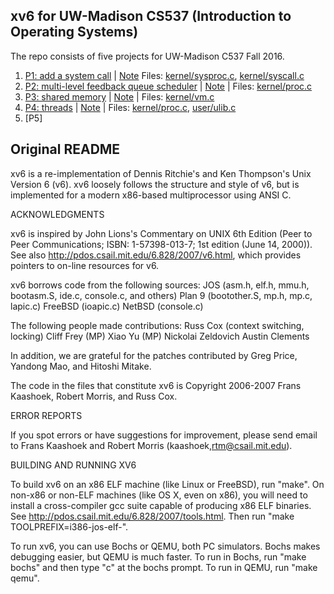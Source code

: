 ## xv6 for UW-Madison CS537 (Introduction to Operating Systems)

The repo consists of five projects for UW-Madison C537 Fall 2016. 

1. [P1: add a system call](http://pages.cs.wisc.edu/~dusseau/Classes/CS537/Fall2016/Projects/P1/p1b.html) | [Note](note/p1_syscall.md) Files: [kernel/sysproc.c](kernel/sysproc.c), [kernel/syscall.c](kernel/syscall.c)
1. [P2: multi-level feedback queue scheduler](http://pages.cs.wisc.edu/~dusseau/Classes/CS537/Fall2016/Projects/P2/p2b.html) | [Note](note/p2_scheduler.md) | Files: [kernel/proc.c](kernel/proc.c)
1. [P3: shared memory](http://pages.cs.wisc.edu/~dusseau/Classes/CS537/Fall2016/Projects/P3/p3b.html) | [Note](p3_shared_memory.md) | Files: [kernel/vm.c](kernel/proc.c)
1. [P4: threads](http://pages.cs.wisc.edu/~dusseau/Classes/CS537/Fall2016/Projects/P4/p4b.html) | [Note](p4_thread.md) | Files: [kernel/proc.c](kernel/proc.c), [user/ulib.c](user/ulib.c)
1. [P5] 



## Original README

xv6 is a re-implementation of Dennis Ritchie's and Ken Thompson's Unix
Version 6 (v6).  xv6 loosely follows the structure and style of v6,
but is implemented for a modern x86-based multiprocessor using ANSI C.

ACKNOWLEDGMENTS

xv6 is inspired by John Lions's Commentary on UNIX 6th Edition (Peer
to Peer Communications; ISBN: 1-57398-013-7; 1st edition (June 14,
2000)). See also http://pdos.csail.mit.edu/6.828/2007/v6.html, which
provides pointers to on-line resources for v6.

xv6 borrows code from the following sources:
    JOS (asm.h, elf.h, mmu.h, bootasm.S, ide.c, console.c, and others)
    Plan 9 (bootother.S, mp.h, mp.c, lapic.c)
    FreeBSD (ioapic.c)
    NetBSD (console.c)

The following people made contributions:
    Russ Cox (context switching, locking)
    Cliff Frey (MP)
    Xiao Yu (MP)
    Nickolai Zeldovich
    Austin Clements

In addition, we are grateful for the patches contributed by Greg
Price, Yandong Mao, and Hitoshi Mitake.

The code in the files that constitute xv6 is
Copyright 2006-2007 Frans Kaashoek, Robert Morris, and Russ Cox.

ERROR REPORTS

If you spot errors or have suggestions for improvement, please send
email to Frans Kaashoek and Robert Morris (kaashoek,rtm@csail.mit.edu). 

BUILDING AND RUNNING XV6

To build xv6 on an x86 ELF machine (like Linux or FreeBSD), run "make".
On non-x86 or non-ELF machines (like OS X, even on x86), you will
need to install a cross-compiler gcc suite capable of producing x86 ELF
binaries.  See http://pdos.csail.mit.edu/6.828/2007/tools.html.
Then run "make TOOLPREFIX=i386-jos-elf-".

To run xv6, you can use Bochs or QEMU, both PC simulators.
Bochs makes debugging easier, but QEMU is much faster. 
To run in Bochs, run "make bochs" and then type "c" at the bochs prompt.
To run in QEMU, run "make qemu".

